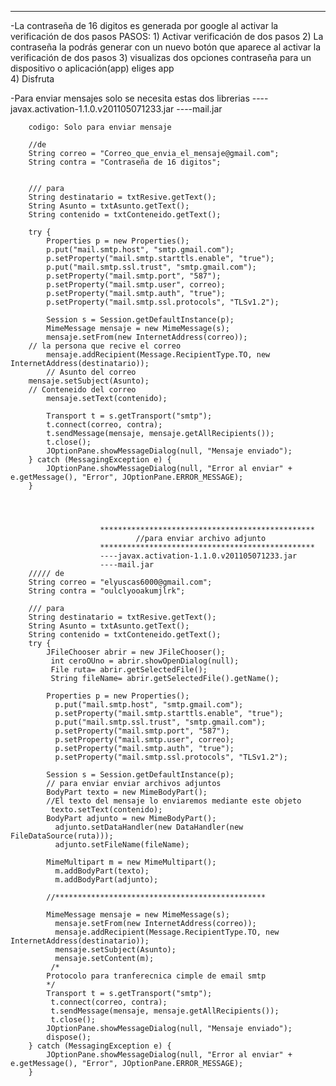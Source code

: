 
*******************************************************















-La contraseña de 16 digitos es generada por google al activar la verificación de dos pasos
	PASOS:
	1) Activar verificación de dos pasos
	2) La contraseña la podrás generar con un nuevo botón que aparece al
	   activar la verificación de dos pasos
	3) visualizas dos opciones contraseña para un dispositivo o aplicación(app) eliges app	
	4) Disfruta 


-Para enviar mensajes solo se necesita estas dos librerias
----javax.activation-1.1.0.v201105071233.jar
----mail.jar


        codigo: Solo para enviar mensaje

	    //de
        String correo = "Correo_que_envia_el_mensaje@gmail.com";
        String contra = "Contraseña de 16 digitos";
        
        
        /// para
        String destinatario = txtResive.getText();
        String Asunto = txtAsunto.getText();
        String contenido = txtConteneido.getText();

        try {
            Properties p = new Properties();
            p.put("mail.smtp.host", "smtp.gmail.com");
            p.setProperty("mail.smtp.starttls.enable", "true");
            p.put("mail.smtp.ssl.trust", "smtp.gmail.com");
            p.setProperty("mail.smtp.port", "587");
            p.setProperty("mail.smtp.user", correo);
            p.setProperty("mail.smtp.auth", "true");
            p.setProperty("mail.smtp.ssl.protocols", "TLSv1.2");
            
            Session s = Session.getDefaultInstance(p);
            MimeMessage mensaje = new MimeMessage(s);
            mensaje.setFrom(new InternetAddress(correo));
	    // la persona que recive el correo
            mensaje.addRecipient(Message.RecipientType.TO, new InternetAddress(destinatario));
            // Asunto del correo
	    mensaje.setSubject(Asunto);
	    // Conteneido del correo
            mensaje.setText(contenido);

            Transport t = s.getTransport("smtp");
            t.connect(correo, contra);
            t.sendMessage(mensaje, mensaje.getAllRecipients());
            t.close();
            JOptionPane.showMessageDialog(null, "Mensaje enviado");
        } catch (MessagingException e) {
            JOptionPane.showMessageDialog(null, "Error al enviar" + e.getMessage(), "Error", JOptionPane.ERROR_MESSAGE);
        }


        

                        ************************************************
                                //para enviar archivo adjunto
                        ************************************************   
                        ----javax.activation-1.1.0.v201105071233.jar
                        ----mail.jar
        ///// de
        String correo = "elyuscas6000@gmail.com";
        String contra = "oulclyooakumjlrk";
        
        /// para
        String destinatario = txtResive.getText();
        String Asunto = txtAsunto.getText();
        String contenido = txtConteneido.getText();
        try {
            JFileChooser abrir = new JFileChooser();
             int ceroOUno = abrir.showOpenDialog(null);
             File ruta= abrir.getSelectedFile();
             String fileName= abrir.getSelectedFile().getName();
            
            Properties p = new Properties();
              p.put("mail.smtp.host", "smtp.gmail.com");
              p.setProperty("mail.smtp.starttls.enable", "true");
              p.put("mail.smtp.ssl.trust", "smtp.gmail.com");
              p.setProperty("mail.smtp.port", "587");
              p.setProperty("mail.smtp.user", correo);
              p.setProperty("mail.smtp.auth", "true");
              p.setProperty("mail.smtp.ssl.protocols", "TLSv1.2");
            
            Session s = Session.getDefaultInstance(p);
            // para enviar enviar archivos adjuntos
            BodyPart texto = new MimeBodyPart();
            //El texto del mensaje lo enviaremos mediante este objeto
             texto.setText(contenido);
            BodyPart adjunto = new MimeBodyPart();
              adjunto.setDataHandler(new DataHandler(new FileDataSource(ruta)));
              adjunto.setFileName(fileName);
            
            MimeMultipart m = new MimeMultipart();
              m.addBodyPart(texto);
              m.addBodyPart(adjunto);
            
            //***********************************************
            
            MimeMessage mensaje = new MimeMessage(s);
              mensaje.setFrom(new InternetAddress(correo));
              mensaje.addRecipient(Message.RecipientType.TO, new InternetAddress(destinatario));
              mensaje.setSubject(Asunto);
              mensaje.setContent(m);
             /*
            Protocolo para tranferecnica cimple de email smtp
            */
            Transport t = s.getTransport("smtp");
             t.connect(correo, contra);
             t.sendMessage(mensaje, mensaje.getAllRecipients());
             t.close();
            JOptionPane.showMessageDialog(null, "Mensaje enviado");
            dispose();
        } catch (MessagingException e) {
            JOptionPane.showMessageDialog(null, "Error al enviar" + e.getMessage(), "Error", JOptionPane.ERROR_MESSAGE);
        }
